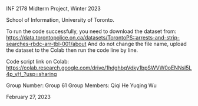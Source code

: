 INF 2178 Midterm Project, Winter 2023

School of Information, University of Toronto.

To run the code successfully, you need to download the dataset from:
https://data.torontopolice.on.ca/datasets/TorontoPS::arrests-and-strip-searches-rbdc-arr-tbl-001/about
And do not change the file name, upload the dataset to the Colab then run the code line by line.

Code script link on Colab: 
https://colab.research.google.com/drive/1hdghbqVdky1bpSWVW0oENNsl5L4p_yH_?usp=sharing

Group Number: Group 61
Group Members:
Qiqi He
Yuqing Wu

February 27, 2023



